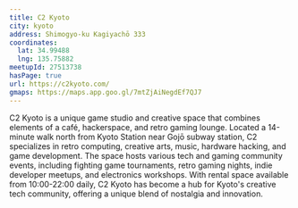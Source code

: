 ```yaml
---
title: C2 Kyoto
city: kyoto
address: Shimogyo-ku Kagiyachō 333
coordinates:
  lat: 34.99488
  lng: 135.75882
meetupId: 27513738
hasPage: true
url: https://c2kyoto.com/
gmaps: https://maps.app.goo.gl/7mtZjAiNegdEf7QJ7
---
```


C2 Kyoto is a unique game studio and creative space that combines elements of a café, hackerspace, and retro gaming lounge. Located a 14-minute walk north from Kyoto Station near Gojō subway station, C2 specializes in retro computing, creative arts, music, hardware hacking, and game development. The space hosts various tech and gaming community events, including fighting game tournaments, retro gaming nights, indie developer meetups, and electronics workshops. With rental space available from 10:00-22:00 daily, C2 Kyoto has become a hub for Kyoto's creative tech community, offering a unique blend of nostalgia and innovation.
